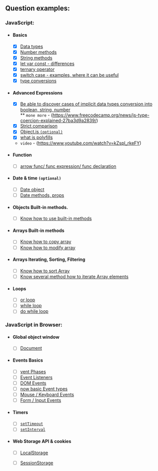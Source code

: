 ## Question examples:

### JavaScript:

- #### Basics

  - [x] [Data types](https://developer.mozilla.org/en-US/docs/Web/JavaScript/Data_structures)
  - [x] [Number methods](https://developer.mozilla.org/en-US/docs/Web/JavaScript/Reference/Global_Objects/Number/isInteger)
  - [x] [String methods](https://developer.mozilla.org/en-US/docs/Web/JavaScript/Reference/Global_Objects/String)
  - [x] [let var const - differences](https://www.geeksforgeeks.org/difference-between-var-let-and-const-keywords-in-javascript/)
  - [x] [ternary operator](https://developer.mozilla.org/en-US/docs/Web/JavaScript/Reference/Operators/Conditional_Operator)
  - [x] [switch case - examples, where it can be useful](https://developer.mozilla.org/en-US/docs/Web/JavaScript/Reference/Statements/switch)
  - [x] [type conversions](https://javascript.info/type-conversions)

- #### Advanced Expressions

  - [x] [Be able to discover cases of implicit data types conversion into boolean, string, number](https://betterprogramming.pub/implicit-and-explicit-coercion-in-javascript-b23d0cb1a750)  
  ** `mone more` - (https://www.freecodecamp.org/news/js-type-coercion-explained-27ba3d9a2839/)
  - [x] [Strict comparison](https://developer.mozilla.org/en-US/docs/Web/JavaScript/Reference/Operators/Strict_equality)
  - [x] [Object.is `(optional)`](https://developer.mozilla.org/en-US/docs/Web/JavaScript/Reference/Global_Objects/Object/is)
  - [x] [what is polyfills](https://developer.mozilla.org/en-US/docs/Glossary/Polyfill)
   - `video` - (https://www.youtube.com/watch?v=kZspl_rkeFY)

- #### Function

  - [ ] [arrow func/ func expression/ func declaration]()

- #### Date & time `(optional)`

  - [ ] [Date object]()
  - [ ] [Date methods, props]()

- #### Objects Built-in methods.

  - [ ] [Know how to use built-in methods]()

- #### Arrays Built-in methods

  - [ ] [Know how to copy array]()
  - [ ] [Know how to modify array]()

- #### Arrays Iterating, Sorting, Filtering

  - [ ] [Know how to sort Array]()
  - [ ] [Know several method how to iterate Array elements]()

- #### Loops

  - [ ] [or loop]()
  - [ ] [while loop]()
  - [ ] [do while loop]()

### JavaScript in Browser:

- #### Global object window

  - [ ] [Document]()

- #### Events Basics

  - [ ] [vent Phases]()
  - [ ] [Event Listeners]()
  - [ ] [DOM Events]()
  - [ ] [now basic Event types]()
  - [ ] [Mouse / Keyboard Events]()
  - [ ] [Form / Input Events]()

- #### Timers

  - [ ] [`setTimeout`]()
  - [ ] [`setInterval`]()

- #### Web Storage API & cookies

  - [ ] [LocalStorage]()
  - [ ] [SessionStorage]()

